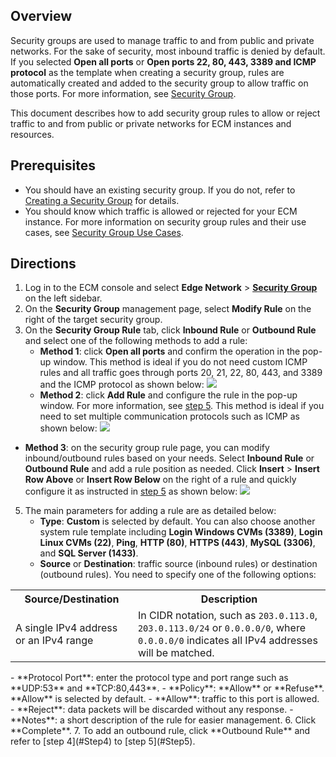 ## Overview
Security groups are used to manage traffic to and from public and private networks. For the sake of security, most inbound traffic is denied by default. If you selected **Open all ports** or **Open ports 22, 80, 443, 3389 and ICMP protocol** as the template when creating a security group, rules are automatically created and added to the security group to allow traffic on those ports. For more information, see [Security Group](https://intl.cloud.tencent.com/document/product/1119/43431).

This document describes how to add security group rules to allow or reject traffic to and from public or private networks for ECM instances and resources.

## Prerequisites

- You should have an existing security group. If you do not, refer to [Creating a Security Group](https://intl.cloud.tencent.com/document/product/1119/43432) for details.
- You should know which traffic is allowed or rejected for your ECM instance. For more information on security group rules and their use cases, see [Security Group Use Cases](https://intl.cloud.tencent.com/document/product/1119/43446).

## Directions
1. Log in to the ECM console and select **Edge Network** > **[Security Group](https://console.cloud.tencent.com/ecm/safe)** on the left sidebar.
3. On the **Security Group** management page, select **Modify Rule** on the right of the target security group.
4. [](id:Step4)On the **Security Group Rule** tab, click **Inbound Rule** or **Outbound Rule** and select one of the following methods to add a rule:
   - **Method 1**: click **Open all ports** and confirm the operation in the pop-up window. This method is ideal if you do not need custom ICMP rules and all traffic goes through ports 20, 21, 22, 80, 443, and 3389 and the ICMP protocol as shown below:
   ![](https://qcloudimg.tencent-cloud.cn/raw/783d4990e00ca11a94b81d2685741c55.png)
   - **Method 2**: click **Add Rule** and configure the rule in the pop-up window. For more information, see [step 5](#Step5). This method is ideal if you need to set multiple communication protocols such as ICMP as shown below:
   ![](https://qcloudimg.tencent-cloud.cn/raw/afd977f19b1cf101905f53d673b28e33.png)
  - **Method 3**: on the security group rule page, you can modify inbound/outbound rules based on your needs. Select **Inbound Rule** or **Outbound Rule** and add a rule position as needed. Click **Insert** > **Insert Row Above** or **Insert Row Below** on the right of a rule and quickly configure it as instructed in [step 5](#Step5) as shown below:
![](https://qcloudimg.tencent-cloud.cn/raw/3799df703b87a1d046fc9d4b13892599.png)
5. [](id:Step5)The main parameters for adding a rule are as detailed below:
   - **Type**: **Custom** is selected by default. You can also choose another system rule template including **Login Windows CVMs (3389)**, **Login Linux CVMs (22)**, **Ping**, **HTTP (80)**, **HTTPS (443)**, **MySQL (3306)**, and **SQL Server (1433)**.
   - **Source** or **Destination**: traffic source (inbound rules) or destination (outbound rules). You need to specify one of the following options:
<table>
<tbody><tr><th>Source/Destination</th><th>Description</th></tr>
<tr><td>A single IPv4 address or an IPv4 range</td><td>In CIDR notation, such as <code>203.0.113.0</code>, <code>203.0.113.0/24</code> or <code>0.0.0.0/0</code>, where <code>0.0.0.0/0</code> indicates all IPv4 addresses will be matched.</td></tr>
</tbody></table>
   - **Protocol Port**: enter the protocol type and port range such as **UDP:53** and **TCP:80,443**.
   - **Policy**: **Allow** or **Refuse**. **Allow** is selected by default.
     - **Allow**: traffic to this port is allowed.
     - **Reject**: data packets will be discarded without any response.
   - **Notes**: a short description of the rule for easier management.
6. Click **Complete**.
7. To add an outbound rule, click **Outbound Rule** and refer to [step 4](#Step4) to [step 5](#Step5).

